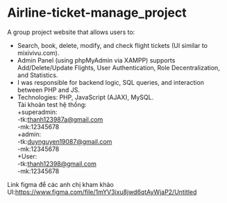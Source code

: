 # Airline-ticket-manage_project  
A group project website that allows users to:

   - Search, book, delete, modify, and check flight tickets (UI similar to mixivivu.com).
   - Admin Panel (using phpMyAdmin via XAMPP) supports Add/Delete/Update Flights, User Authentication, Role Decentralization, and Statistics.
   - I was responsible for backend logic, SQL queries, and interaction between PHP and JS.
   - Technologies: PHP, JavaScript (AJAX), MySQL.  
Tài khoản test hệ thống:  
+superadmin:  
-tk:thanh123987a@gmail.com  
-mk:12345678  
+admin:  
-tk:duynguyen19087@gmail.com  
-mk:12345678  
+User:  
-tk:thanh12398@gmail.com  
-mk:12345678  

Link figma để các anh chị kham khảo UI:https://www.figma.com/file/1mYV3ixu8jwd6qtAyWjaP2/Untitled
